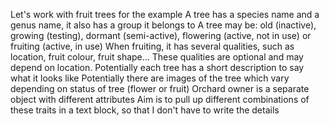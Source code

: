 Let's work with fruit trees for the example
A tree has a species name and a genus name, it also has a group it belongs to
A tree may be:
  old (inactive), growing (testing), dormant (semi-active), flowering (active, not in use) or fruiting (active, in use)
When fruiting, it has several qualities, such as location, fruit colour, fruit shape...
These qualities are optional and may depend on location.
Potentially each tree has a short description to say what it looks like
Potentially there are images of the tree which vary depending on status of tree (flower or fruit)
Orchard owner is a separate object with different attributes
Aim is to pull up different combinations of these traits in a text block, so that I don't have to write the details
